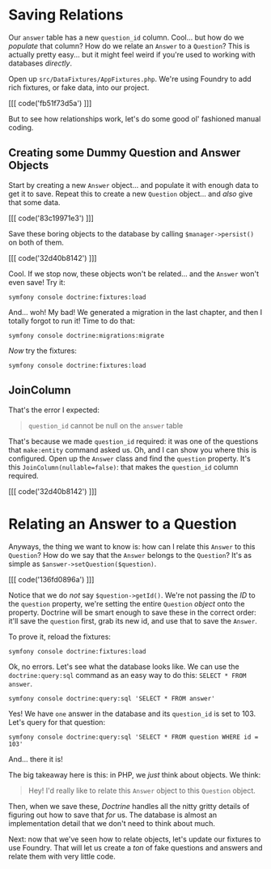 # Saving Relations

Our `answer` table has a new `question_id` column. Cool... but how do we
*populate* that column? How do we relate an `Answer` to a `Question`? This is actually
pretty easy... but it might feel weird if you're used to working with databases
*directly*.

Open up `src/DataFixtures/AppFixtures.php`. We're using Foundry to add rich fixtures,
or fake data, into our project. 

[[[ code('fb51f73d5a') ]]]

But to see how relationships work, let's do some good ol' fashioned manual coding.

## Creating some Dummy Question and Answer Objects

Start by creating a new `Answer` object... and populate it with enough data
to get it to save. Repeat this to create a new `Question` object... and *also* give
that some data.

[[[ code('83c19971e3') ]]]

Save these boring objects to the database by calling `$manager->persist()` on
both of them.

[[[ code('32d40b8142') ]]]

Cool. If we stop now, these objects won't be related... and the `Answer` won't
even save! Try it:

```terminal
symfony console doctrine:fixtures:load
```

And... woh! My bad! We generated a migration in the last chapter, and then
I totally forgot to run it! Time to do that:

```terminal
symfony console doctrine:migrations:migrate
```

*Now* try the fixtures:

```terminal-silent
symfony console doctrine:fixtures:load
```

## JoinColumn

That's the error I expected:

> `question_id` cannot be null on the `answer` table

That's because we made `question_id` required: it was one of the questions that
`make:entity` command asked us. Oh, and I can show you where this is configured. Open
up the `Answer` class and find the `question` property. It's this
`JoinColumn(nullable=false)`: that makes the `question_id` column required.

[[[ code('32d40b8142') ]]]

# Relating an Answer to a Question

Anyways, the thing we want to know is: how can I relate this `Answer` to this
`Question`? How do we say that the `Answer` belongs to the `Question`? It's as
simple as `$answer->setQuestion($question)`.

[[[ code('136fd0896a') ]]]

Notice that we do *not* say `$question->getId()`. We're not passing the *ID* to the
`question` property, we're setting the entire `Question` *object* onto the
property. Doctrine will be smart enough to save these in the correct order: it'll
save the `question` first, grab its new id, and use that to save the `Answer`.

To prove it, reload the fixtures:

```terminal-silent
symfony console doctrine:fixtures:load
```

Ok, no errors. Let's see what the database looks like. We can use the
`doctrine:query:sql` command as an easy way to do this: `SELECT * FROM answer`.

```terminal-silent
symfony console doctrine:query:sql 'SELECT * FROM answer'
```

Yes! We have `one` answer in the database and its `question_id` is set to 103.
Let's query for that question:

```terminal-silent
symfony console doctrine:query:sql 'SELECT * FROM question WHERE id = 103'
```

And... there it is!

The big takeaway here is this: in PHP, we *just* think about objects. We think:

> Hey! I'd really like to relate this `Answer` object to this `Question` object.

Then, when we save these, *Doctrine* handles all the nitty gritty details of
figuring out how to save that *for* us. The database is almost an implementation
detail that we don't need to think about much.

Next: now that we've seen how to relate objects, let's update our fixtures
to use Foundry. That will let us create a *ton* of fake questions and answers and
relate them with very little code.
